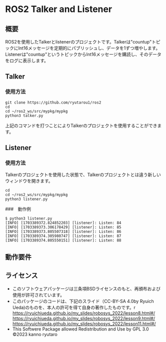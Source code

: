 # ROS2 Talker and Listener 

## 概要
ROS2を使用したTalkerとlistenerのプロジェクトです。Talkerは"countup"トピックにInt16メッセージを定期的にパブリッシュし、データを1ずつ増やします。Listenerは"countup"というトピックからInt16メッセージを購読し、そのデータをログに表示します。

## Talker

### 使用方法
```python3
git clone https://github.com/ryutarou1/ros2 
cd 
cd ~/ros2_ws/src/mypkg/mypkg
python3 talker.py
```
上記のコマンドを打つことによりTalkerのプロジェクトを使用することができます。

##  Listener

### 使用方法
Talkerのプロジェクトを使用した状態で、Talkerのプロジェクトとは違う新しいウィンドウを開きます。
```python3
cd 
cd ~/ros2_ws/src/mypkg/mypkg
python3 listener.py
```
###　動作例
```
$ python3 listener.py
[INFO] [1703389372.824852203] [listener]: Listen: 84
[INFO] [1703389373.306178429] [listener]: Listen: 85
[INFO] [1703389373.805507318] [listener]: Listen: 86
[INFO] [1703389374.305980747] [listener]: Listen: 87
[INFO] [1703389374.805550151] [listener]: Listen: 88
```

## 動作要件

## ライセンス
* このソフトウェアパッケージは三条項BSDライセンスのもと、再頒布および使用が許可されています。
* このパッケージのコードは、下記のスライド（CC-BY-SA 4.0by Ryuich Ueda)のものを、本人の許可を得て自身の著作したものです。r
https://ryuichiueda.github.io/my_slides/robosys_2022/lesson8.html#/
https://ryuichiueda.github.io/my_slides/robosys_2022/lesson9.html#/
https://ryuichiueda.github.io/my_slides/robosys_2022/lesson11.html#/
* This Softwere Package allowed Redistribution and Use by GPL 3.0
©2023 kanno ryutaro
